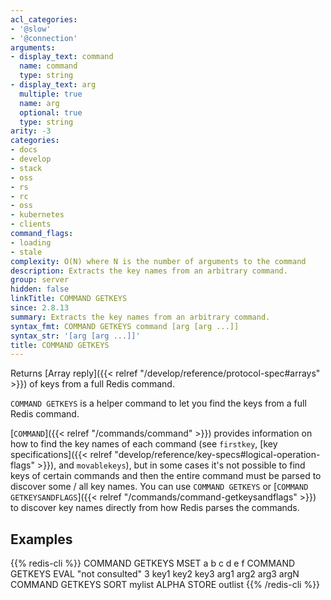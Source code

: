 ```yaml
---
acl_categories:
- '@slow'
- '@connection'
arguments:
- display_text: command
  name: command
  type: string
- display_text: arg
  multiple: true
  name: arg
  optional: true
  type: string
arity: -3
categories:
- docs
- develop
- stack
- oss
- rs
- rc
- oss
- kubernetes
- clients
command_flags:
- loading
- stale
complexity: O(N) where N is the number of arguments to the command
description: Extracts the key names from an arbitrary command.
group: server
hidden: false
linkTitle: COMMAND GETKEYS
since: 2.8.13
summary: Extracts the key names from an arbitrary command.
syntax_fmt: COMMAND GETKEYS command [arg [arg ...]]
syntax_str: '[arg [arg ...]]'
title: COMMAND GETKEYS
---
```

Returns [Array reply]({{< relref "/develop/reference/protocol-spec#arrays" >}}) of keys from a full Redis command.

`COMMAND GETKEYS` is a helper command to let you find the keys
from a full Redis command.

[`COMMAND`]({{< relref "/commands/command" >}}) provides information on how to find the key names of each command (see `firstkey`, [key specifications]({{< relref "develop/reference/key-specs#logical-operation-flags" >}}), and `movablekeys`),
but in some cases it's not possible to find keys of certain commands and then the entire command must be parsed to discover some / all key names.
You can use `COMMAND GETKEYS` or [`COMMAND GETKEYSANDFLAGS`]({{< relref "/commands/command-getkeysandflags" >}}) to discover key names directly from how Redis parses the commands.

## Examples

{{% redis-cli %}}
COMMAND GETKEYS MSET a b c d e f
COMMAND GETKEYS EVAL "not consulted" 3 key1 key2 key3 arg1 arg2 arg3 argN
COMMAND GETKEYS SORT mylist ALPHA STORE outlist
{{% /redis-cli %}}

